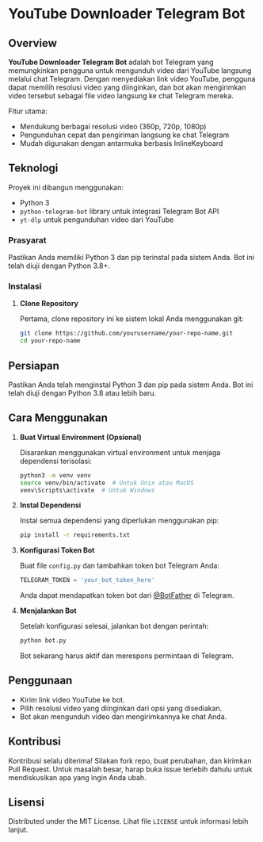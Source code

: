 # YouTube Downloader Telegram Bot

## Overview
**YouTube Downloader Telegram Bot** adalah bot Telegram yang memungkinkan pengguna untuk mengunduh video dari YouTube langsung melalui chat Telegram. Dengan menyediakan link video YouTube, pengguna dapat memilih resolusi video yang diinginkan, dan bot akan mengirimkan video tersebut sebagai file video langsung ke chat Telegram mereka.

Fitur utama:
- Mendukung berbagai resolusi video (360p, 720p, 1080p)
- Pengunduhan cepat dan pengiriman langsung ke chat Telegram
- Mudah digunakan dengan antarmuka berbasis InlineKeyboard

## Teknologi
Proyek ini dibangun menggunakan:
- Python 3
- `python-telegram-bot` library untuk integrasi Telegram Bot API
- `yt-dlp` untuk pengunduhan video dari YouTube


### Prasyarat
Pastikan Anda memiliki Python 3 dan pip terinstal pada sistem Anda. Bot ini telah diuji dengan Python 3.8+.

### Instalasi

1. **Clone Repository**
   
   Pertama, clone repository ini ke sistem lokal Anda menggunakan git:
   ```bash
   git clone https://github.com/yourusername/your-repo-name.git
   cd your-repo-name


## Persiapan

Pastikan Anda telah menginstal Python 3 dan pip pada sistem Anda. Bot ini telah diuji dengan Python 3.8 atau lebih baru.

## Cara Menggunakan

1. **Buat Virtual Environment (Opsional)**

    Disarankan menggunakan virtual environment untuk menjaga dependensi terisolasi:
    ```bash
    python3 -m venv venv
    source venv/bin/activate  # Untuk Unix atau MacOS
    venv\Scripts\activate  # Untuk Windows
    ```

2. **Instal Dependensi**

    Instal semua dependensi yang diperlukan menggunakan pip:
    ```bash
    pip install -r requirements.txt
    ```

3. **Konfigurasi Token Bot**

    Buat file `config.py` dan tambahkan token bot Telegram Anda:
    ```python
    TELEGRAM_TOKEN = 'your_bot_token_here'
    ```
    Anda dapat mendapatkan token bot dari [@BotFather](https://t.me/BotFather) di Telegram.

4. **Menjalankan Bot**

    Setelah konfigurasi selesai, jalankan bot dengan perintah:
    ```bash
    python bot.py
    ```
    Bot sekarang harus aktif dan merespons permintaan di Telegram.

## Penggunaan

- Kirim link video YouTube ke bot.
- Pilih resolusi video yang diinginkan dari opsi yang disediakan.
- Bot akan mengunduh video dan mengirimkannya ke chat Anda.

## Kontribusi

Kontribusi selalu diterima! Silakan fork repo, buat perubahan, dan kirimkan Pull Request. Untuk masalah besar, harap buka issue terlebih dahulu untuk mendiskusikan apa yang ingin Anda ubah.

## Lisensi

Distributed under the MIT License. Lihat file `LICENSE` untuk informasi lebih lanjut.
